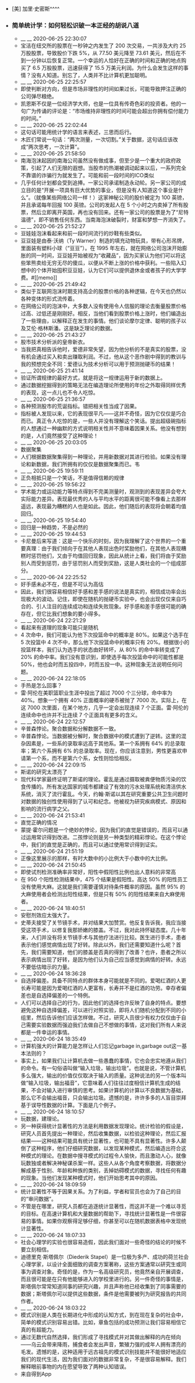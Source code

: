 - [美] 加里·史密斯^^^^
- ### 简单统计学：如何轻松识破一本正经的胡说八道
    - __ __ 2020-06-25 22:30:07
    - 宝洁在纽交所的股票在一秒钟之内发生了 200 次交易，一共涉及大约 25 万股股票，导致股价下跌 5%，从 77.50 美元降至 73.61 美元，然后在不到一分钟以后恢复正常。一个幸运的人恰好在正确的时间和正确的地点购买了 6.5 万股股票，迅速获得了 15.5 万美元利润。为什么会发生这样的事情？没有人知道。别忘了，人类并不比计算机更加聪明。
    - __ __ 2020-06-25 22:25:57
    - 即使判断对方向，但是市场非理性的时间如果过长，可能导致押注正确的公司弹尽粮绝。
    - 凯恩斯不仅是一位经济学大师，也是一位具有传奇色彩的投资者。他的一句广为传诵的评论是：“市场维持非理性的时间可能会超出你拥有偿付能力的时间。”
    - __ __ 2020-06-25 22:02:44
    - 这句话可能用统计学的语言来表述，三思而后行。
    - 木匠们常说一句话：“两次测量，一次切割。”关于数据，这句话应该改成“两次思考，一次计算”。
    - __ __ 2020-06-25 21:58:50
    - 南海泡沫起因的南海公司虽然没有做成事，但至少是一个重大的政府政策，引起了人们无限的遐想。当股市的热潮被调动起来以后，一系列完全不靠谱的诈骗行为就发生了。可能和前一段时间的ICO类似
    - 几乎任何计划都会受到追捧。一家公司承诺制造永动轮。另一家公司的成立目的是“开展一项具有巨大优势的事业，但是没有人知道这个事业是什么”。（就像某些网络公司一样！）这家神秘公司的股价被定为 100 英镑，并且承诺每年回报 100 英镑。公司的发起人在 5 个小时之内卖掉了所有股票，然后立即离开英国，再也没有回来。还有一家公司的股票是为了“尼特温德”，即不销售任何东西。当南海泡沫破裂时，财富和梦想一齐消失了。
    - __ __ 2020-06-25 21:52:27
    - 豆娃娃泡沫看起来和前一段时间流行的炒鞋有些类似。
    - 豆豆娃是由泰·沃纳（Ty Warner）制造的填充动物玩具，带有心形吊牌，里面装有塑料小球（“豆豆”）。在 1995 年左右，就在网络公司泡沫开始膨胀的同一时间，豆豆娃开始被视为“收藏品”，因为买家认为他们可以将这些笨熊卖给无穷无尽的傻瓜，以便从不断上涨的价格中获利。一些陷入幻想中的个体开始囤积豆豆娃，认为它们可以提供退休金或者孩子的大学学费。#[[memo]]
    - __ __ 2020-06-25 21:49:42
    - 类似于互联网泡沫时期支持高企的股票价格的各种逻辑，在今天也仍然以各种变体的形式流传着。
    - 在网络公司的泡沫中，大多数人没有使用令人信服的理论去衡量股票价格过高、过低还是刚刚好。相反，当他们看到股票价格上涨时，他们编造出了一些理由，以解释正在发生的事情。他们谈论摩尔定律、聪明的孩子以及艾伦·格林斯潘。这是缺乏理论的数据。
    - __ __ 2020-06-25 21:43:27
    - 股市技术分析派的皇帝新衣。
    - 当我把真相告诉他时，爱德非常失望，因为他分析的不是真实的股票，没有机会通过买入和卖出赚取利润。不过，他从这个恶作剧中得到的教训与我的预想完全不同：爱德认为技术分析可以用于预测抛硬币的结果！
    - __ __ 2020-06-25 21:41:14
    - 验证所谓规律的最好方式，就是将这一规律运用于新的数据上。
    - 通过数据挖掘得到的策略无法在编造理论所使用的年份之外取得同样优秀的表现，这一点儿也不令人吃惊。
    - __ __ 2020-06-25 21:36:57
    - 各种预测股市的荒诞指标。错把相关性当成了因果。
    - 指标被人发现以来，它的表现很平凡——这并不奇怪，因为它仅仅是巧合而已。真正令人吃惊的是，一些人并没有理解这个笑话。提出超级碗指标的人想通过一种幽默的方式说明相关性并不意味着因果关系。他没有想到的是，人们竟然接受了这种理论！
    - __ __ 2020-06-25 20:03:05
    - 数据聚集
    - 人们根据数据聚集得到一种理论，并用新数据对其进行检验。如果没有理论和新数据，我们所拥有的仅仅是数据聚集而已。韦
    - __ __ 2020-06-25 19:59:11
    - 正负相抵只是一个笑话，不是值得信赖的规律
    - __ __ 2020-06-25 19:56:22
    - 学术能力或运动能力等特点得到不完美测量时，观测到的表现差异会夸大实际能力差异。表现最优秀的人与平均水平的距离很可能不像看上去那样遥远，表现最为糟糕的人也是如此。因此，他们随后的表现将会朝着均值回归。
    - __ __ 2020-06-25 19:54:40
    - 回归是一种趋势，不是必然的
    - __ __ 2020-06-25 19:44:53
    - 卡尼曼后来写道：这是一个快乐的时刻，因为我理解了这个世界的一个重要真理：由于我们倾向于在其他人表现出色时奖励他们，在其他人表现糟糕时惩罚他们，又由于均值回归现象，因此从统计上看，我们将由于奖励别人而受到惩罚，由于惩罚别人而受到奖励，这是人类社会的一个组成部分。
    - __ __ 2020-06-24 22:25:52
    - 好手感未必不在，但是不可认为高估
    - 因此，我们很容易相信好手感和差手感的说法是真实的，相信成功率会出现极大的波动。记住，即使在随机的抛硬币实验中，也会出现仅仅来自巧合的、引人注目的连续成功和连续失败现象。好手感和差手感很可能的确存在，但它比我们想象的要小得多。
    - __ __ 2020-06-24 22:21:29
    - 看起来有道理的现象可能只是随机
    - 4 次命中，我们可能认为他下次投篮命中的概率是 80%。如果这个选手在 5 次投篮中 4 次不中，那么他下次投篮命中的概率只有 20%。根据很小的投篮样本，我们认为选手的状态由好转坏，从 80% 的命中率转变成了 20% 的命中率。我们没有意识到，即使选手每次投篮命中的可能性都是 50%，他也会时而五投四中，时而五投一中。这种现象无法说明任何问题。
    - __ __ 2020-06-24 22:18:05
    - 手热是怎么回事？
    - 雷·阿伦在美职篮职业生涯中投出了超过 7000 个三分球，命中率为 40%。想象一个拥有 40% 正面概率的硬币被抛了 7000 次。实际上，在这 7000 次里面，在某个地方，几乎一定会出现连续 7 个正面。雷·阿伦的连续命中也许并不比连续 7 个正面具有更多的含义。
    - __ __ 2020-06-24 22:12:57
    - 辛普森悖论。聚合数据和分解数据不一致。
    - 辛普森悖论。当数据被分解时，聚合数据中的模式遭到了逆转。这里的混杂因素是，一些系的录取率远高于其他系。第一个系拥有 64% 的总录取率；第六个系拥有 6% 的总录取率。现在，你应该注意到，男性更喜欢申请第一个系，而不是第六个系，女性则恰恰相反。
    - __ __ 2020-06-24 22:09:15
    - 斯诺的研究太漂亮了
    - 现代科学家最终证明了斯诺的理论。霍乱是通过摄取被粪便物质污染的饮食传播的。所有发达国家的城市都建设了有效的污水处理系统和清洁供水系统，消灭了流行霍乱。今天，约翰·斯诺以其在研究重要公共卫生问题时对数据的独创性使用得到了认可和纪念。他被视为研究疾病模式、原因和影响的流行病学之父。
    - __ __ 2020-06-24 21:53:41
    - 直觉正确的情况
    - 蒙提·霍尔问题是一个绝妙的悖论，因为我们的直觉是错误的，而且可以通过运用常识得到改进。二孩悖论则是另一种类型的精彩悖论。在这个悖论中，我们的直觉是正确的，而且可以通过使用常识得到证实。
    - __ __ 2020-06-24 21:51:19
    - 正像这里展示的那样，有时大数中的小比例大于小数中的大比例。
    - __ __ 2020-06-24 21:50:45
    - 即使试剂检测准确率非常好，阳性中假阳性比例也出人意料的非常高
    - 在 950 个阳性检测结果中，475 个结果是假阳性。高达 50% 的阳性员工没有使用大麻。这就是我们需要谨慎对待条件概率的原因。虽然 95% 的大麻使用者会检测出阳性结果，但是只有 50% 的阳性结果来自大麻使用者。
    - __ __ 2020-06-24 18:40:51
    - 安慰剂效应太强大了。
    - 史蒂夫接受了关节镜手术，并对结果大加赞赏。他反复告诉我，我应当接受这项手术，以修复我那娇嫩的膝盖。不过，我对此持怀疑态度。几十年来，人们并没有将关节镜手术与其他疗法进行比较。医生进行手术，患者表示他们感觉病情出现了好转。除此以外，我们还需要知道什么呢？首先，我们需要知道，他们的膝盖是否真的得到了改善？也许，患者之所以表示病情出现了好转，是因为他们认为自己应当感觉到病情的好转。永远不要低估暗示的力量。
    - __ __ 2020-06-24 18:36:28
    - 自选择偏差。具备不同特点的群体本身可能就是不同的。爱喝红酒的人更长寿可能是因为爱喝红酒的人更富有，长寿并不是红酒的功劳。幸存者偏差也是自选择偏差的一个特例。
    - 人们可以选择自己的行为，因此他们的选择也许反映了自身的特点。要想避免这种自选择偏差，可以进行对照实验，即将人们随机分配到不同的小组里，然后告诉他们应该怎样做。不过，研究人员很少有权力仅仅由于自己需要实验数据而强迫我们去做自己不想做的事情，这对我们所有人来说都是一件幸运的事情。
    - __ __ 2020-06-24 18:35:49
    - 计算机强大的计算能力是怎样让人们忘记garbage in,garbage out这一基本法则的？
    - 事实上，如果我们让计算机去做一些愚蠢的事情，它也会忠实地遵从我们的命令。有一句俗语叫做“输入垃圾，输出垃圾”。也就是说，不管计算机多么强大，输出的价值仅仅取决于输入的质量。这种说法的另一个版本叫做“输入垃圾，输出福音”，它意味着人们往往过度相信计算机生成的结果，不会对输入进行审慎的思考。如果计算机的计算以不良数据为基础，那么它不会输出福音，只会输出垃圾。遗憾的是，许许多多的人盲目崇拜基于误导性数据的计算。下面是几个例子。
    - __ __ 2020-06-24 18:10:57
    - 玩数据，建理论。
    - 另一种获得统计显著性的方法是利用数据发现理论。统计检验的假设是，研究人员首先提出一种理论，然后收集数据，以检验这种理论，然后汇报结果——这种结果可能具有统计显著性，也可能不具有显著性。许多人颠倒了这种程序，他们仔细研究数据，以发现某种模式，然后编造出符合这种模式的理论。在数据中搜寻模式的过程令人愉快，而且激动人心，就像玩数独或者解决神秘谋杀案一样。这些人从各个角度考察数据，将数据分解成基于性别、年龄和种族的类别，丢掉妨碍模式的数据，寻找任何有趣的现象。当他们发现某种模式时，他们开始思考其中的原因。
    - __ __ 2020-06-24 18:09:59
    - 统计显著性不等于因果关系。为了利益，学者和官员也会为了自己的目的“审问数据”。
    - 不管是在哪里，研究人员都在追逐统计显著性，而这并不是一个难以寻觅的目标。在高速计算机和大量数据的帮助下，寻找统计显著性是一件很容易的事情。如果你观察得足够仔细，你甚至可以在随机数据表格中发现统计显著性。
    - __ __ 2020-06-24 18:07:33
    - 社会心理学的实验也很容易造假，因此我们面对一些奇怪的结论的时候不要立刻相信。
    - 迪德里克·斯塔佩尔（Diederik Stapel）是一位极为多产、成功的荷兰社会心理学家，以设计全面细致的调查方案著称，这些方案通常以研究生或同事为调查对象。奇怪的是，作为一名高级研究员，他竟然亲自开展调查，而且很可能是在只有他能够进入的学校里进行的。另一件奇怪的事情是，斯塔佩尔常常知道同事的研究兴趣，并且声称他已经收集到了同事需要的数据；斯塔佩尔可以提供这些数据，条件是他需要被列为研究报告的共同作者。
    - __ __ 2020-06-24 18:03:22
    - 模式识别是人类在长期进化中形成的认知方式，到在现在复杂的社会中，简单的模式识别容易出错。比如，章鱼包括的成功预测让我们容易相信它真的有超能力。
    - 通过无数代自然选择，我们形成了寻找模式并对其做出解释的内在倾向——乌云会带来降雨，捕食者会发出声音，繁殖力强的成年人拥有漂亮的毛发。遗憾的是，这种适用于远古祖先的模式识别技能并不能很好地适应我们的现代生活，因为我们面对的数据非常复杂，不是很容易解释。我们解释眼前事物的内在愿望导致了两种认知错误。
    - 来自得到App
